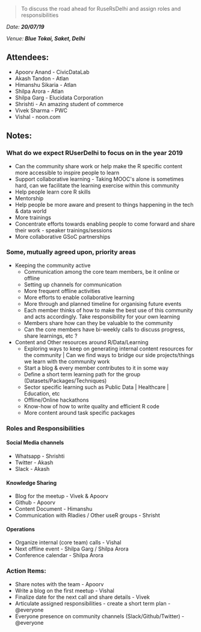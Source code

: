 > To discuss the road ahead for RuseRsDelhi and assign roles and responsibilities

*Date: **20/07/19***

*Venue: **Blue Tokai, Saket, Delhi***

## Attendees:

- Apoorv Anand - CivicDataLab
- Akash Tandon - Atlan
- Himanshu Sikaria - Atlan
- Shilpa Arora - Atlan
- Shilpa Garg - Elucidata Corporation
- Shrishti - An amazing student of commerce
- Vivek Sharma - PWC
- Vishal - noon.com

## Notes:

### What do we expect RUserDelhi to focus on in the year 2019

- Can the community share work or help make the R specific content more accessible to inspire people to learn
- Support collaborative learning - Taking MOOC's alone is sometimes hard, can we facilitate the learning exercise within this community 
- Help people learn core R skills
- Mentorship
- Help people be more aware and present to things happening in the tech & data world
- More trainings
- Concentrate efforts towards enabling people to come forward and share their work - speaker trainings/sessions
- More collaborative GSoC partnerships

### Some, mutually agreed upon, priority areas

- Keeping the community active
  - Communication among the core team members, be it online or offline
  - Setting up channels for communication
  - More frequent offline activities
  - More efforts to enable collaborative learning
  - More through and planned timeline for organising future events
  - Each member thinks of how to make the best use of this community and acts accordingly. Take responsibility for your own learning
  - Members share how can they be valuable to the community
  - Can the core members have bi-weekly calls to discuss progress, share learnings, etc ?
- Content and Other resources around R/Data/Learning
  - Exploring ways to keep on generating internal content resources for the community | Can we find ways to bridge our side projects/things we learn with the community work
  - Start a blog & every member contributes to it in some way
  - Define a short term learning path for the group (Datasets/Packages/Techniques)
  - Sector specific learning such as Public Data | Healthcare | Education, etc
  - Offline/Online hackathons
  - Know-how of how to write quality and efficient R code
  - More content around task specific packages 

### Roles and Responsibilities

#### Social Media channels

- Whatsapp - Shrishti
- Twitter - Akash
- Slack - Akash

#### Knowledge Sharing

- Blog for the meetup - Vivek & Apoorv
- Github - Apoorv
- Content Document - Himanshu
- Communication with Rladies / Other useR groups - Shrisht

#### Operations

- Organize internal (core team) calls - Vishal
- Next offline event - Shilpa Garg / Shilpa Arora
- Conference calendar - Shilpa Arora


### Action Items:

- Share notes with the team - Apoorv
- Write a blog on the first meetup - Vishal
- Finalize date for the next call and share details - Vivek
- Articulate assigned responsibilities - create a short term plan - @everyone
- Everyone presence on community channels (Slack/Github/Twitter) - @everyone



